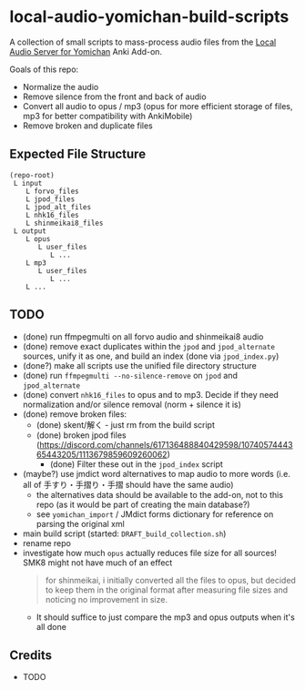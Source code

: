 # local-audio-yomichan-build-scripts

A collection of small scripts to mass-process audio files from the
[Local Audio Server for Yomichan](https://github.com/themoeway/local-audio-yomichan)
Anki Add-on.

Goals of this repo:
- Normalize the audio
- Remove silence from the front and back of audio
- Convert all audio to opus / mp3 (opus for more efficient storage of files, mp3 for better compatibility with AnkiMobile)
- Remove broken and duplicate files

## Expected File Structure
```
(repo-root)
 L input
    L forvo_files
    L jpod_files
    L jpod_alt_files
    L nhk16_files
    L shinmeikai8_files
 L output
    L opus
       L user_files
          L ...
    L mp3
       L user_files
          L ...
    L ...
```


## TODO
- (done) run ffmpegmulti on all forvo audio and shinmeikai8 audio
- (done) remove exact duplicates within the `jpod` and `jpod_alternate` sources, unify it as one, and build an index (done via `jpod_index.py`)
- (done?) make all scripts use the unified file directory structure
- (done) run `ffmpegmulti --no-silence-remove` on `jpod` and `jpod_alternate`
- (done) convert `nhk16_files` to opus and to mp3. Decide if they need normalization and/or silence removal (norm + silence it is)
- (done) remove broken files:
    - (done) skent/解く - just rm from the build script
    - (done) broken jpod files (https://discord.com/channels/617136488840429598/1074057444365443205/1113679859609260062)
        - (done) Filter these out in the `jpod_index` script
- (maybe?) use jmdict word alternatives to map audio to more words (i.e. all of 手すり・手摺り・手摺 should have the same audio)
    - the alternatives data should be available to the add-on, not to this repo (as it would be part of creating the main database?)
    - see `yomichan_import` / JMdict forms dictionary for reference on parsing the original xml
- main build script (started: `DRAFT_build_collection.sh`)
- rename repo
- investigate how much `opus` actually reduces file size for all sources! SMK8 might not have much of an effect
    > for shinmeikai, i initially converted all the files to opus, but decided to keep them in the original format after measuring file sizes and noticing no improvement in size.
    - It should suffice to just compare the mp3 and opus outputs when it's all done

## Credits
- TODO
